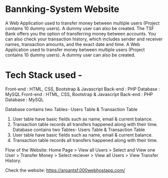 # Bannking-System Website
  
A Web Application used to transfer money between multiple users (Project contains 10 dummy users). A dummy user can also be created. The TSF Bank offers you the option of transferring money between accounts. You can also check your transaction history, which includes sender and receiver names, transaction amounts, and the exact date and time.
A Web Application used to transfer money between multiple users (Project contains 10 dummy users). A dummy user can also be created.  

# Tech Stack used - 
Front-end : HTML, CSS, Bootstrap & Javascript
Back-end : PHP
Database : MySQL
Front-end : HTML, CSS, Bootstrap & Javascript 
Back-end : PHP 
Database : MySQL   

Database contains two Tables- Users Table & Transaction Table
1. User table have basic fields such as name, email & current balance.
2. Transaction table records all transfers happened along with their time.
Database contains two Tables- Users Table & Transaction Table 
1. User table have basic fields such as name, email & current balance. 
2. Transaction table records all transfers happened along with their time.  

Flow of the Website: Home Page > View all Users > Select and View one User > Transfer Money > Select reciever > View all Users > View Transfer History.

Check the website: https://arpantsf.000webhostapp.com/